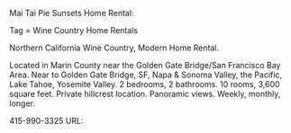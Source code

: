 Mai Tai Pie Sunsets Home Rental:

Tag = Wine Country Home Rentals

Northern California Wine Country, Modern Home Rental.

Located in Marin County near the Golden Gate Bridge/San Francisco Bay Area. Near to Golden Gate Bridge, SF, Napa & Sonoma Valley, the Pacific, Lake Tahoe, Yosemite Valley. 2 bedrooms, 2 bathrooms. 10 rooms, 3,600 square feet. Private hillcrest location. Panoramic views. Weekly, monthly, longer. 

415-990-3325
URL:
